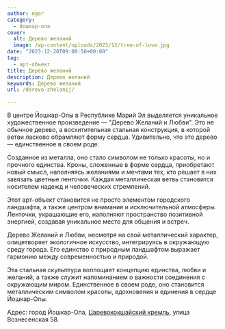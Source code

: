 ```yaml
---
author: egor
category:
  - йошкар-ола
cover:
  alt: Дерево желаний
  image: /wp-content/uploads/2023/12/tree-of-love.jpg
date: "2023-12-20T09:00:50+00:00"
tag:
  - арт-объект
title: Дерево желаний
description: Дерево желаний
keywords: Дерево желаний
url: /derevo-zhelanij/

---
```

В центре Йошкар-Олы в Республике Марий Эл выделяется уникальное художественное произведение — "Дерево Желаний и Любви". Это не обычное дерево, а восхитительная стальная конструкция, в которой ветви ласково обрамляют форму сердца. Удивительно, что это дерево — единственное в своем роде.

Созданное из металла, оно стало символом не только красоты, но и прочного единства. Кроны, сложенные в форме сердца, приобретают новый смысл, наполняясь желаниями и мечтами тех, кто решает в них завязать цветные ленточки. Каждая металлическая ветвь становится носителем надежд и человеческих стремлений.

Этот арт-объект становится не просто элементом городского ландшафта, а также центром внимания и исключительной атмосферы. Ленточки, украшающие его, наполняют пространство позитивной энергией, создавая уникальное место для общения и встреч.

Дерево Желаний и Любви, несмотря на свой металлический характер, олицетворяет экологичное искусство, интегрируясь в окружающую среду города. Его единство с природным ландшафтом выражает гармонию между современностью и природой.

Эта стальная скульптура воплощает концепцию единства, любви и желаний, а также служит напоминанием о важности соединения с окружающим миром. Единственное в своем роде, оно становится металлическим символом красоты, вдохновения и единения в сердце Йошкар-Олы.

Адрес: город Йошкар-Ола, [Царевококшайский кремль](/marijskij-kreml/), улица Вознесенская 58.
